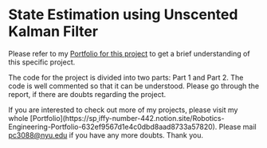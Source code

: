 # State Estimation using Unscented Kalman Filter
Please refer to my [Portfolio for this project](https://spiffy-number-442.notion.site/Mechatronics-and-Robotics-Engineering-Portfolio-632ef9567d1e4c0dbd8aad8733a57820?p=7424c2258d9c4cb98eb5e6066e56f5e1&pm=c) to get a brief understanding of this specific project. 

The code for the project is divided into two parts: Part 1 and Part 2. The code is well commented so that it can be understood. Please go through the report, if there are doubts regarding the project.

If you are interested to check out more of my projects, please visit my whole [Portfolio](https://sp[
](https://spiffy-number-442.notion.site/Mechatronics-and-Robotics-Engineering-Portfolio-632ef9567d1e4c0dbd8aad8733a57820?p=7424c2258d9c4cb98eb5e6066e56f5e1&pm=c)iffy-number-442.notion.site/Robotics-Engineering-Portfolio-632ef9567d1e4c0dbd8aad8733a57820). Please mail pc3088@nyu.edu if you have any more doubts. Thank you.

